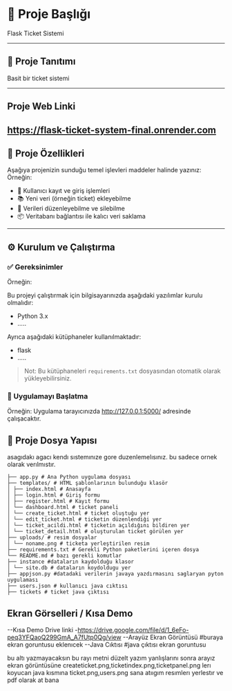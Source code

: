# 📌 Proje Başlığı

Flask Ticket Sistemi

---

## 🧾 Proje Tanıtımı

Basit bir ticket sistemi

---
## Proje Web Linki
https://flask-ticket-system-final.onrender.com
---

## 🚀 Proje Özellikleri

Aşağıya projenizin sunduğu temel işlevleri maddeler halinde yazınız:
Örneğin:  
- 🔐 Kullanıcı kayıt ve giriş işlemleri
- 📚 Yeni veri (örneğin ticket) ekleyebilme
- 📝 Verileri düzenleyebilme ve silebilme
- 📦 Veritabanı bağlantısı ile kalıcı veri saklama

---

## ⚙️ Kurulum ve Çalıştırma

### ✅ Gereksinimler
Örneğin:  

Bu projeyi çalıştırmak için bilgisayarınızda aşağıdaki yazılımlar kurulu olmalıdır:

- Python 3.x
- .....

Ayrıca aşağıdaki kütüphaneler kullanılmaktadır:

- flask
- .....

> Not: Bu kütüphaneleri `requirements.txt` dosyasından otomatik olarak yükleyebilirsiniz.

### 🚀 Uygulamayı Başlatma
Örneğin: 
Uygulama tarayıcınızda http://127.0.0.1:5000/ adresinde çalışacaktır.


## 📂 Proje Dosya Yapısı
asagıdakı agacı kendı sıstemınıze gore duzenlemelısınız. bu sadece ornek olarak verılmıstır.
```
├── app.py # Ana Python uygulama dosyası
├── templates/ # HTML şablonlarının bulunduğu klasör
│ ├── index.html # Anasayfa
│ ├── login.html # Giriş formu
│ ├── register.html # Kayıt formu
│ └── dashboard.html # ticket paneli
│ └── create_ticket.html # ticket oluştuğu yer
│ └── edit_ticket.html # ticketin düzenlendiği yer
│ └── ticket_acildi.html # ticketin açıldığını bildiren yer
│ └── ticket_detail.html # oluşturulan ticket görülen yer
├── uploads/ # resim dosyalar 
│ └── noname.png # ticketa yerleştirilen resim
├── requirements.txt # Gerekli Python paketlerini içeren dosya
└── README.md # bazı gerekli komutlar
├── instance #dataların kaydolduğu klasor
│ └── site.db # dataların koydoldugu yer
├── appjson.py #datadaki verilerin javaya yazdırmasını saglaryan pyton uygulaması
├── users.json # kullanıcı java cıktısı 
├── tickets # ticket java çıktısı

```

## Ekran Görselleri / Kısa Demo 

--Kısa Demo Drive linki
-https://drive.google.com/file/d/1_6eFo-peq3YFQaoQ299GmA_A7fUtp0Qg/view
--Arayüz Ekran Görüntüsü
#buraya ekran goruntusu eklenıcek 
--Java Cıktısı
#java çıktısı ekran goruntusu

bu altı yazmayacaksın bu rayı metni düzelt yazım yanlışlarını sonra arayız ekran görüntüsüne createticket.png,ticketindex.png,ticketpanel.png lerı koyucan java kısmına ticket.png,users.png sana atııgım resımlerı yerlestır ve pdf olarak at bana










